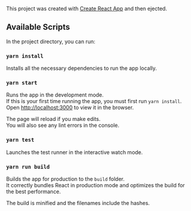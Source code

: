 This project was created with [Create React App](https://github.com/facebook/create-react-app) and then ejected.

## Available Scripts

In the project directory, you can run:

### `yarn install`
Installs all the necessary dependencies to run the app locally.

### `yarn start`

Runs the app in the development mode.<br>
If this is your first time running the app, you must first run `yarn install`.<br>
Open [http://localhost:3000](http://localhost:3000) to view it in the browser.

The page will reload if you make edits.<br>
You will also see any lint errors in the console.

### `yarn test`

Launches the test runner in the interactive watch mode.<br>

### `yarn run build`

Builds the app for production to the `build` folder.<br>
It correctly bundles React in production mode and optimizes the build for the best performance.

The build is minified and the filenames include the hashes.<br>


